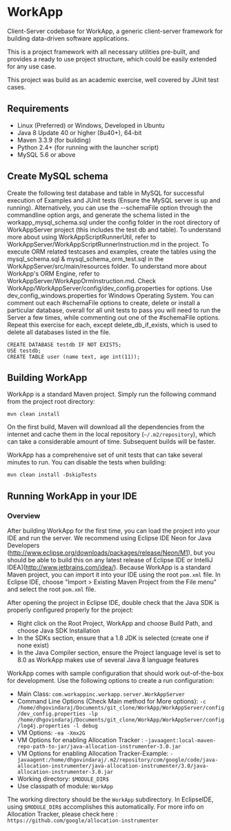 # WorkApp
Client-Server codebase for WorkApp, a generic client-server framework for building data-driven software applications. 

This is a project framework with all necessary utilities pre-built, and provides a ready to use project structure, which could be easily extended for any use case. 

This project was build as an academic exercise, well covered by JUnit test cases.

## Requirements

* Linux (Preferred) or Windows, Developed in Ubuntu
* Java 8 Update 40 or higher (8u40+), 64-bit
* Maven 3.3.9 (for building)
* Python 2.4+ (for running with the launcher script)
* MySQL 5.6 or above

## Create MySQL schema

Create the following test database and table in MySQL for successful execution of Examples and JUnit tests (Ensure the MySQL server is up and running). Alternatively, you can use the --schemaFile option through the commandline option args, and generate the schema listed in the workapp_mysql_schema.sql under the config folder in the root directory of WorkAppServer project (this includes the test db and table). To understand more about using WorkAppScriptRunnerUtil, refer to WorkAppServer/WorkAppScriptRunnerInstruction.md in the project. To execute ORM related testcases and examples, create the tables using the mysql_schema.sql & mysql_schema_orm_test.sql in the WorkAppServer/src/main/resources folder. To understand more about WorkApp's ORM Engine, refer to WorkAppServer/WorkAppOrmInstruction.md. Check WorkApp/WorkAppServer/config/dev_config.properties for options. Use dev_config_windows.properties for Windows Operating System. You can comment out each #schemaFile options to create, delete or install a particular database, overall for all unit tests to pass you will need to run the Server a few times, while commenting out one of the #schemaFile options. Repeat this exercise for each, except delete_db_if_exists, which is used to delete all databases listed in the file. 

    CREATE DATABASE testdb IF NOT EXISTS;
    USE testdb;
    CREATE TABLE user (name text, age int(11)); 

## Building WorkApp

WorkApp is a standard Maven project. Simply run the following command from the project root directory:

    mvn clean install

On the first build, Maven will download all the dependencies from the internet and cache them in the local repository (`~/.m2/repository`), which can take a considerable amount of time. Subsequent builds will be faster.

WorkApp has a comprehensive set of unit tests that can take several minutes to run. You can disable the tests when building:

    mvn clean install -DskipTests
    
## Running WorkApp in your IDE

### Overview

After building WorkApp for the first time, you can load the project into your IDE and run the server. We recommend using Eclipse IDE Neon for Java Developers (http://www.eclipse.org/downloads/packages/release/Neon/M1), but you should be able to build this on any latest release of Eclipse IDE or IntelliJ IDEA](http://www.jetbrains.com/idea/). Because WorkApp is a standard Maven project, you can import it into your IDE using the root `pom.xml` file. In Eclipse IDE, choose "Import > Existing Maven Project from the File menu" and select the root `pom.xml` file.

After opening the project in Eclipse IDE, double check that the Java SDK is properly configured properly for the project:

* Right click on the Root Project, WorkApp and choose Build Path, and choose Java SDK Installation
* In the SDKs section, ensure that a 1.8 JDK is selected (create one if none exist)
* In the Java Compiler section, ensure the Project language level is set to 8.0 as WorkApp makes use of several Java 8 language features

WorkApp comes with sample configuration that should work out-of-the-box for development. Use the following options to create a run configuration:

* Main Class: `com.workappinc.workapp.server.WorkAppServer`
* Command Line Options (Check Main method for More options): `-c /home/dhgovindaraj/Documents/git_clone/WorkApp/WorkAppServer/config/dev_config.properties -lp /home/dhgovindaraj/Documents/git_clone/WorkApp/WorkAppServer/config/log4j.properties -l debug`
* VM Options: `-ea -Xmx2G`
* VM Options for enabling Allocation Tracker : `-javaagent:local-maven-repo-path-to-jar/java-allocation-instrumenter-3.0.jar`
* VM Options for enabling Allocation Tracker-Example: `-javaagent:/home/dhgovindaraj/.m2/repository/com/google/code/java-allocation-instrumenter/java-allocation-instrumenter/3.0/java-allocation-instrumenter-3.0.jar`
* Working directory: `$MODULE_DIR$`
* Use classpath of module: `WorkApp`

The working directory should be the `WorkApp` subdirectory. In EclipseIDE, using `$MODULE_DIR$` accomplishes this automatically.
For more info on Allocation Tracker, please check here : `https://github.com/google/allocation-instrumenter`